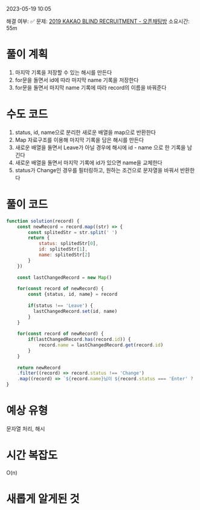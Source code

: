 2023-05-19
10:05

해결 여부: ✅
문제: [2019 KAKAO BLIND RECRUITMENT - 오픈채팅방](https://school.programmers.co.kr/learn/courses/30/lessons/42888)
소요시간: 55m

# 풀이 계획
1. 마지막 기록을 저장할 수 있는 해시를 만든다
2. for문을 돌면서 id에 따라 마지막 name 기록을 저장한다
3. for문을 돌면서 마지막 name 기록에 따라 record의 이름을 바꿔준다
# 수도 코드
1. status, id, name으로 분리한 새로운 배열을 map으로 반환한다
2. Map 자료구조를 이용해 마지막 기록을 담은 해시를 만든다
3. 새로운 배열을 돌면서 Leave가 아닐 경우에 해시에 id - name 으로 한 기록을 남긴다
4. 새로운 배열을 돌면서 마지막 기록에 id가 있으면 name을 교체한다
5. status가 Change인 경우를 필터링하고, 원하는 조건으로 문자열을 바꿔서 반환한다
# 풀이 코드 
```js
function solution(record) {
    const newRecord = record.map((str) => {
        const splitedStr = str.split(' ')
        return {
            status: splitedStr[0],
            id: splitedStr[1],
            name: splitedStr[2]
        }
    })   
    
    const lastChangedRecord = new Map()
    
    for(const record of newRecord) {
        const {status, id, name} = record
        
        if(status !== 'Leave') {
          lastChangedRecord.set(id, name)
        } 
    }
    
    for(const record of newRecord) {
        if(lastChangedRecord.has(record.id)) {
            record.name = lastChangedRecord.get(record.id)
        }
    }
    
    return newRecord
    .filter((record) => record.status !== 'Change')
    .map((record) => `${record.name}님이 ${record.status === 'Enter' ? '들어왔습니다.' : '나갔습니다.'}`)
}
```
# 예상 유형
문자열 처리, 해시
# 시간 복잡도
O(n)
# 새롭게 알게된 것